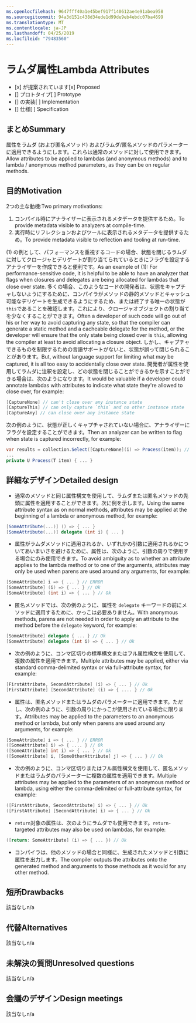 ```yaml
---
ms.openlocfilehash: 9647fff40a1e45bef917f140612ae4e91abea958
ms.sourcegitcommit: 94a3d151c438d34ede1d99de9eb4ebdc07ba4699
ms.translationtype: MT
ms.contentlocale: ja-JP
ms.lasthandoff: 04/25/2019
ms.locfileid: "79483560"
---
```

# <a name="lambda-attributes"></a><span data-ttu-id="2394a-101">ラムダ属性</span><span class="sxs-lookup"><span data-stu-id="2394a-101">Lambda Attributes</span></span>

* <span data-ttu-id="2394a-102">[x] が提案されています</span><span class="sxs-lookup"><span data-stu-id="2394a-102">[x] Proposed</span></span>
* <span data-ttu-id="2394a-103">[] プロトタイプ</span><span class="sxs-lookup"><span data-stu-id="2394a-103">[ ] Prototype</span></span>
* <span data-ttu-id="2394a-104">[] の実装</span><span class="sxs-lookup"><span data-stu-id="2394a-104">[ ] Implementation</span></span>
* <span data-ttu-id="2394a-105">[] 仕様</span><span class="sxs-lookup"><span data-stu-id="2394a-105">[ ] Specification</span></span>

## <a name="summary"></a><span data-ttu-id="2394a-106">まとめ</span><span class="sxs-lookup"><span data-stu-id="2394a-106">Summary</span></span>
[summary]: #summary

<span data-ttu-id="2394a-107">属性をラムダ (および匿名メソッド) およびラムダ/匿名メソッドのパラメーターに適用できるようにします。これらは通常のメソッドに対して使用できます。</span><span class="sxs-lookup"><span data-stu-id="2394a-107">Allow attributes to be applied to lambdas (and anonymous methods) and to lambda / anonymous method parameters, as they can be on regular methods.</span></span>

## <a name="motivation"></a><span data-ttu-id="2394a-108">目的</span><span class="sxs-lookup"><span data-stu-id="2394a-108">Motivation</span></span>
[motivation]: #motivation

<span data-ttu-id="2394a-109">2つの主な動機:</span><span class="sxs-lookup"><span data-stu-id="2394a-109">Two primary motivations:</span></span>

1. <span data-ttu-id="2394a-110">コンパイル時にアナライザーに表示されるメタデータを提供するため。</span><span class="sxs-lookup"><span data-stu-id="2394a-110">To provide metadata visible to analyzers at compile-time.</span></span>
2. <span data-ttu-id="2394a-111">実行時にリフレクションおよびツールに表示されるメタデータを提供するため。</span><span class="sxs-lookup"><span data-stu-id="2394a-111">To provide metadata visible to reflection and tooling at run-time.</span></span>

<span data-ttu-id="2394a-112">(1) の例として、パフォーマンスを重視するコードの場合、状態を閉じるラムダに対してクロージャとデリゲートが割り当てられているときにフラグを設定するアナライザーを作成できると便利です。</span><span class="sxs-lookup"><span data-stu-id="2394a-112">As an example of (1): For performance-sensitive code, it is helpful to be able to have an analyzer that flags when closures and delegates are being allocated for lambdas that close over state.</span></span>  <span data-ttu-id="2394a-113">多くの場合、このようなコードの開発者は、状態をキャプチャしないようにするために、コンパイラがメソッドの静的メソッドとキャッシュ可能なデリゲートを生成できるようにするため、または終了する唯一の状態が `this`であることを確認します。これにより、クロージャオブジェクトの割り当てを少なくすることができます。</span><span class="sxs-lookup"><span data-stu-id="2394a-113">Often a developer of such code will go out of his or her way to avoid capturing any state, so that the compiler can generate a static method and a cacheable delegate for the method, or the developer will ensure that the only state being closed over is `this`, allowing the compiler at least to avoid allocating a closure object.</span></span>  <span data-ttu-id="2394a-114">しかし、キャプチャできるものを制限するための言語サポートがないと、状態が誤って閉じられることがあります。</span><span class="sxs-lookup"><span data-stu-id="2394a-114">But, without language support for limiting what may be captured, it is all too easy to accidentally close over state.</span></span>  <span data-ttu-id="2394a-115">開発者が属性を使用してラムダに注釈を設定し、どの状態を閉じることができるかを示すことができる場合は、次のようになります。</span><span class="sxs-lookup"><span data-stu-id="2394a-115">It would be valuable if a developer could annotate lambdas with attributes to indicate what state they're allowed to close over, for example:</span></span>

```csharp
[CaptureNone] // can't close over any instance state
[CaptureThis] // can only capture `this` and no other instance state
[CaptureAny] // can close over any instance state
```

<span data-ttu-id="2394a-116">次の例のように、状態が正しくキャプチャされていない場合に、アナライザーにフラグを設定することができます。</span><span class="sxs-lookup"><span data-stu-id="2394a-116">Then an analyzer can be written to flag when state is captured incorrectly, for example:</span></span>

```csharp
var results = collection.Select([CaptureNone](i) => Process(item)); // Analyzer error: [CaptureNone] lambdas captures `this`
...
private U Process(T item) { ... }
```

## <a name="detailed-design"></a><span data-ttu-id="2394a-117">詳細なデザイン</span><span class="sxs-lookup"><span data-stu-id="2394a-117">Detailed design</span></span>
[design]: #detailed-design

- <span data-ttu-id="2394a-118">通常のメソッドと同じ属性構文を使用して、ラムダまたは匿名メソッドの先頭に属性を適用することができます。次に例を示します。</span><span class="sxs-lookup"><span data-stu-id="2394a-118">Using the same attribute syntax as on normal methods, attributes may be applied at the beginning of a lambda or anonymous method, for example:</span></span>

```csharp
[SomeAttribute(...)] () => { ... }
[SomeAttribute(...)] delegate (int i) { ... }
```

- <span data-ttu-id="2394a-119">属性がラムダメソッドに適用されるか、いずれかの引数に適用されるかについてあいまいさを避けるために、属性は、次のように、引数の周りで使用する場合にのみ使用できます。</span><span class="sxs-lookup"><span data-stu-id="2394a-119">To avoid ambiguity as to whether an attribute applies to the lambda method or to one of the arguments, attributes may only be used when parens are used around any arguments, for example:</span></span>

```csharp
[SomeAttribute] i => { ... } // ERROR
[SomeAttribute] (i) => { ... } // Ok
[SomeAttribute] (int i) => { ... } // Ok
```

- <span data-ttu-id="2394a-120">匿名メソッドでは、次の例のように、属性を `delegate` キーワードの前にメソッドに適用するために、かっこは必要ありません。</span><span class="sxs-lookup"><span data-stu-id="2394a-120">With anonymous methods, parens are not needed in order to apply an attribute to the method before the `delegate` keyword, for example:</span></span>

```csharp
[SomeAttribute] delegate { ... } // Ok
[SomeAttribute] delegate (int i) => { ... } // Ok
```

- <span data-ttu-id="2394a-121">次の例のように、コンマ区切りの標準構文またはフル属性構文を使用して、複数の属性を適用できます。</span><span class="sxs-lookup"><span data-stu-id="2394a-121">Multiple attributes may be applied, either via standard comma-delimited syntax or via full-attribute syntax, for example:</span></span>

```csharp
[FirstAttribute, SecondAttribute] (i) => { ... } // Ok
[FirstAttribute] [SecondAttribute] (i) => { .... } // Ok
```

- <span data-ttu-id="2394a-122">属性は、匿名メソッドまたはラムダのパラメーターに適用できます。ただし、次の例のように、引数の周りにかっこが使用されている場合に限ります。</span><span class="sxs-lookup"><span data-stu-id="2394a-122">Attributes may be applied to the parameters to an anonymous method or lambda, but only when parens are used around any arguments, for example:</span></span>

```csharp
[SomeAttribute] i => { ... } // ERROR
([SomeAttribute] i) => { .... } // Ok
([SomeAttribute] int i) => { ... } // Ok
([SomeAttribute] i, [SomeOtherAttribute] j) => { ... } // Ok
```

- <span data-ttu-id="2394a-123">次の例のように、コンマ区切りまたはフル属性構文を使用して、匿名メソッドまたはラムダのパラメーターに複数の属性を適用できます。</span><span class="sxs-lookup"><span data-stu-id="2394a-123">Multiple attributes may be applied to the parameters of an anonymous method or lambda, using either the comma-delimited or full-attribute syntax, for example:</span></span>

```csharp
([FirstAttribute, SecondAttribute] i) => { ... } // Ok
([FirstAttribute] [SecondAttribute] i) => { ... } // Ok
```

- <span data-ttu-id="2394a-124">`return`対象の属性は、次のようにラムダでも使用できます。</span><span class="sxs-lookup"><span data-stu-id="2394a-124">`return`-targeted attributes may also be used on lambdas, for example:</span></span>

```csharp
([return: SomeAttribute] (i) => { ... }) // Ok
```

- <span data-ttu-id="2394a-125">コンパイラは、他のメソッドの場合と同様に、生成されたメソッドと引数に属性を出力します。</span><span class="sxs-lookup"><span data-stu-id="2394a-125">The compiler outputs the attributes onto the generated method and arguments to those methods as it would for any other method.</span></span>

## <a name="drawbacks"></a><span data-ttu-id="2394a-126">短所</span><span class="sxs-lookup"><span data-stu-id="2394a-126">Drawbacks</span></span>
[drawbacks]: #drawbacks

<span data-ttu-id="2394a-127">該当なし</span><span class="sxs-lookup"><span data-stu-id="2394a-127">n/a</span></span>

## <a name="alternatives"></a><span data-ttu-id="2394a-128">代替</span><span class="sxs-lookup"><span data-stu-id="2394a-128">Alternatives</span></span>
[alternatives]: #alternatives

<span data-ttu-id="2394a-129">該当なし</span><span class="sxs-lookup"><span data-stu-id="2394a-129">n/a</span></span>

## <a name="unresolved-questions"></a><span data-ttu-id="2394a-130">未解決の質問</span><span class="sxs-lookup"><span data-stu-id="2394a-130">Unresolved questions</span></span>
[unresolved]: #unresolved-questions

<span data-ttu-id="2394a-131">該当なし</span><span class="sxs-lookup"><span data-stu-id="2394a-131">n/a</span></span>

## <a name="design-meetings"></a><span data-ttu-id="2394a-132">会議のデザイン</span><span class="sxs-lookup"><span data-stu-id="2394a-132">Design meetings</span></span>

<span data-ttu-id="2394a-133">該当なし</span><span class="sxs-lookup"><span data-stu-id="2394a-133">n/a</span></span>